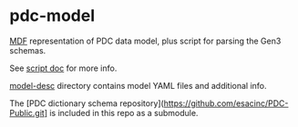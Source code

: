 pdc-model
====

[MDF](https://github.com/CBIIT/bento-mdf) representation of PDC data model,
plus script for parsing the Gen3 schemas. 

See [script doc](./slurp-pdc.md) for more info.

[model-desc](./model-desc) directory contains model YAML files and additional info.

The [PDC dictionary schema repository](https://github.com/esacinc/PDC-Public.git]
is included in this repo as a submodule.
